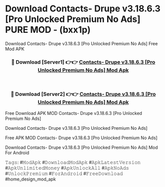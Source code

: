 # Download Contacts- Drupe v3.18.6.3 [Pro Unlocked Premium No Ads] PURE MOD - (bxx1p)
Download Contacts- Drupe v3.18.6.3 [Pro Unlocked Premium No Ads] Free Mod APK

<div align="center">
<h3>🔴 Download [Server1] 👉👉 <a href="https://apk-comot.site?title=Contacts-_Drupe_v3.18.6.3_[Pro_Unlocked_Premium_No_Ads]">Contacts- Drupe v3.18.6.3 [Pro Unlocked Premium No Ads] Mod Apk</a></h3><br>

<h3>🔴 Download [Server2] 👉👉 <a href="https://apk-comot.site?title=Contacts-_Drupe_v3.18.6.3_[Pro_Unlocked_Premium_No_Ads]">Contacts- Drupe v3.18.6.3 [Pro Unlocked Premium No Ads] Mod Apk</a></h3>
</div>


Free Download APK MOD Contacts- Drupe v3.18.6.3 [Pro Unlocked Premium No Ads]

Download Contacts- Drupe v3.18.6.3 [Pro Unlocked Premium No Ads] 

Free APK MOD Contacts- Drupe v3.18.6.3 [Pro Unlocked Premium No Ads] 

Download Contacts- Drupe v3.18.6.3 [Pro Unlocked Premium No Ads] Mod For Android

𝚃𝚊𝚐𝚜: #𝙼𝚘𝚍𝙰𝚙𝚔 #𝙳𝚘𝚠𝚗𝚕𝚘𝚊𝚍𝙼𝚘𝚍𝙰𝚙𝚔 #𝙰𝚙𝚔𝙻𝚊𝚝𝚎𝚜𝚝𝚅𝚎𝚛𝚜𝚒𝚘𝚗 #𝙰𝚙𝚔𝚄𝚗𝚕𝚒𝚖𝚒𝚝𝚎𝚍𝙼𝚘𝚗𝚎𝚢 #𝙰𝚙𝚔𝚄𝚗𝚕𝚘𝚌𝚔𝙰𝚕𝚕 #𝙰𝚙𝚔𝙽𝚘𝙰𝚍𝚜 #𝚄𝚗𝚕𝚘𝚌𝚔𝙿𝚛𝚎𝚖𝚒𝚞𝚖 #𝙵𝚘𝚛𝙰𝚗𝚍𝚛𝚘𝚒𝚍 #𝙵𝚛𝚎𝚎𝙳𝚘𝚠𝚗𝚕𝚘𝚊𝚍 #home_design_mod_apk